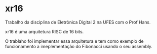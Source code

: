 # xr16

Trabalho da disciplina de Eletrônica Digital 2 na UFES com o Prof Hans.

xr16 é uma arquitetura RISC de 16 bits.

O trablaho foi implementar essa arquitetura e tem como exemplo de funcionamento a imeplementação do Fibonacci usando o seu assembly.
